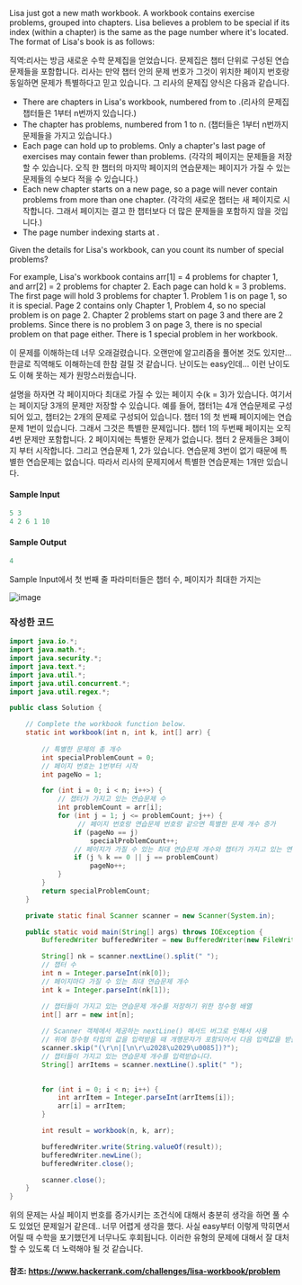 Lisa just got a new math workbook. A workbook contains exercise problems, grouped into chapters. Lisa believes a problem to be special if its index (within a chapter) is the same as the page number where it's located. The format of Lisa's book is as follows:

직역:리사는 방금 새로운 수학 문제집을 얻었습니다. 문제집은 챕터 단위로 구성된 연습 문제들을 포함합니다. 리사는 만약 챕터 안의 문제 번호가 그것이 위치한 페이지 번호랑 동일하면 문제가 특별하다고 믿고 있습니다. 그 리사의 문제집 양식은 다음과 같습니다. 


- There are  chapters in Lisa's workbook, numbered from  to .(리사의 문제집 챕터들은 1부터 n번까지 있습니다.)
- The  chapter has  problems, numbered from 1 to n. (챕터들은 1부터 n번까지 문제들을 가지고 있습니다.)
- Each page can hold up to  problems. Only a chapter's last page of exercises may contain fewer than  problems. (각각의 페이지는 문제들을 저장할 수 있습니다. 오직 한 챕터의 마지막 페이지의 연습문제는 페이지가 가질 수 있는 문제들의 수보다 적을 수 있습니다.)
- Each new chapter starts on a new page, so a page will never contain problems from more than one chapter. (각각의 새로운 챕터는 새 페이지로 시작합니다. 그래서 페이지는 결고 한 챕터보다 더 많은 문제들을 포함하지 않을 것입니다.)
- The page number indexing starts at .

Given the details for Lisa's workbook, can you count its number of special problems?

For example, Lisa's workbook contains arr[1] = 4 problems for chapter 1, and arr[2] = 2 problems for chapter 2. Each page can hold  k = 3 problems. The first page will hold 3 problems for chapter 1. Problem 1 is on page 1, so it is special. Page 2 contains only Chapter 1, Problem 4, so no special problem is on page 2. Chapter 2 problems start on page 3 and there are 2 problems. Since there is no problem 3 on page 3, there is no special problem on that page either. There is 1 special problem in her workbook.

이 문제를 이해하는데 너무 오래걸렸습니다. 오랜만에 알고리즘을 풀어본 것도 있지만... 한글로 직역해도 이해하는데 한참 걸릴 것 같습니다. 난이도는 easy인데... 이런 난이도도 이해 못하는 제가 원망스러웠습니다. 

설명을 하자면 각 페이지마다 최대로 가질 수 있는 페이지 수(k = 3)가 있습니다. 
여기서는 페이지당 3개의 문제만 저장할 수 있습니다. 예를 들어, 챕터1는 4개 연습문제로 구성되어 있고, 챕터2는 2개의 문제로 구성되어 있습니다. 챕터 1의 첫 번째 페이지에는 연습문제 1번이 있습니다. 그래서 그것은 특별한 문제입니다. 챕터 1의 두번째 페이지는 오직 4번 문제만 포함합니다. 2 페이지에는 특별한 문제가 없습니다. 챕터 2 문제들은 3페이지 부터 시작합니다. 그리고 연습문제 1, 2가 있습니다. 연습문제 3번이 없기 때문에 특별한 연습문제는 없습니다. 따라서 리사의 문제지에서 특별한 연습문제는 1개만 있습니다.


#### Sample Input

```java
5 3  
4 2 6 1 10
```

#### Sample Output

```java
4
```

Sample Input에서 첫 번째 줄 파라미터들은 챕터 수, 페이지가 최대한 가지는  


![image](https://user-images.githubusercontent.com/22395934/101984254-77bb8780-3cc3-11eb-9c73-264c099e1f43.png)


### 작성한 코드

```java
import java.io.*;
import java.math.*;
import java.security.*;
import java.text.*;
import java.util.*;
import java.util.concurrent.*;
import java.util.regex.*;

public class Solution {

    // Complete the workbook function below.
    static int workbook(int n, int k, int[] arr) {
        
        // 특별한 문제의 총 개수
        int specialProblemCount = 0;
        // 페이지 번호는 1번부터 시작
        int pageNo = 1;

        for (int i = 0; i < n; i++>) {
            // 챕터가 가지고 있는 연습문제 수
            int problemCount = arr[i];
            for (int j = 1; j <= problemCount; j++) {
                 // 페이지 번호랑 연습문제 번호랑 같으면 특별한 문제 개수 증가
                if (pageNo == j)
                    specialProblemCount++;
                // 페이지가 가질 수 있는 최대 연습문제 개수와 챕터가 가지고 있는 연습문제 개수를 나눈 몫이 0이거나, 챕터의 마지막 연습문제까지 오면 페이지 번호를 증가시킵니다.
                if (j % k == 0 || j == problemCount)            
                    pageNo++;
            }
        }
        return specialProblemCount;
    }

    private static final Scanner scanner = new Scanner(System.in);

    public static void main(String[] args) throws IOException {
        BufferedWriter bufferedWriter = new BufferedWriter(new FileWriter(System.getenv("OUTPUT_PATH")));

        String[] nk = scanner.nextLine().split(" ");
        // 챕터 수
        int n = Integer.parseInt(nk[0]);
        // 페이지마다 가질 수 있는 최대 연습문제 개수
        int k = Integer.parseInt(nk[1]);

        // 챕터들이 가지고 있는 연습문제 개수를 저장하기 위한 정수형 배열
        int[] arr = new int[n];
        
        // Scanner 객체에서 제공하는 nextLine() 메서드 버그로 인해서 사용
        // 위에 정수형 타입의 값을 입력받을 때 개행문자가 포함되어서 다음 입력값을 받을 경우에 건너뛰는 문제 발견
        scanner.skip("(\r\n|[\n\r\u2028\u2029\u0085])?");
        // 챕터들이 가지고 있는 연습문제 개수를 입력받습니다.
        String[] arrItems = scanner.nextLine().split(" ");
       

        for (int i = 0; i < n; i++) {
            int arrItem = Integer.parseInt(arrItems[i]);
            arr[i] = arrItem;
        }

        int result = workbook(n, k, arr);

        bufferedWriter.write(String.valueOf(result));
        bufferedWriter.newLine();
        bufferedWriter.close();

        scanner.close();
    }
}
```

위의 문제는 사실 페이지 번호를 증가시키는 조건식에 대해서 충분히 생각을 하면 풀 수도 있었던 문제일거 같은데.. 너무 어렵게 생각을 했다. 사실 easy부터 이렇게 막히면서 어릴 때 수학을 포기했던게 너무나도 후회됩니다. 이러한 유형의 문제에 대해서 잘 대처할 수 있도록 더 노력해야 될 것 같습니다.

#### 참조: https://www.hackerrank.com/challenges/lisa-workbook/problem
